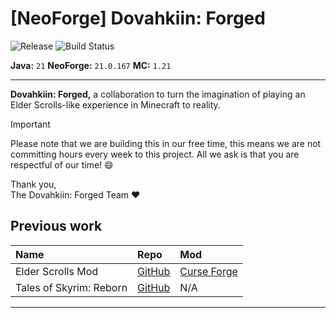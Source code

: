 # [NeoForge] Dovahkiin: Forged
![Release](https://img.shields.io/github/v/release/DylanBulmer/dovahkiin-forged-neoforge?display_name=release&style=flat-square)
![Build Status](https://img.shields.io/github/actions/workflow/status/DylanBulmer/dovahkiin-forged-neoforge/build.yml?style=flat-square)

**Java:** `21` **NeoForge:** `21.0.167` **MC:** `1.21`

---

**Dovahkiin: Forged,** a collaboration to turn the imagination of playing an Elder Scrolls-like experience in Minecraft
to reality.

> [!IMPORTANT]
> Please note that we are building this in our free time, this means we are not committing hours every week to this
> project. All we ask is that you are respectful of our time! :smile:
>
> Thank you, </br>
> The Dovahkiin: Forged Team :heart:


## Previous work

| Name                    | Repo                                                       | Mod                                                                           |
|:------------------------|:-----------------------------------------------------------|:------------------------------------------------------------------------------|
| Elder Scrolls Mod       | [GitHub](https://github.com/DylanBulmer/Elder-Scrolls-Mod) | [Curse Forge](https://www.curseforge.com/minecraft/mc-mods/elder-scrolls-mod) |
| Tales of Skyrim: Reborn | [GitHub](https://github.com/f1lasek/Tales-of-Skyrim)       | N/A                                                                           |

---
